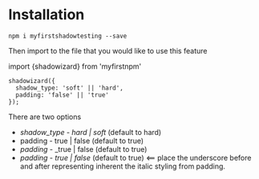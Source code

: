 # Installation

`npm i myfirstshadowtesting --save`

Then import to the file that you would like to use this feature

import {shadowizard} from 'myfirstnpm'

```
shadowizard({
  shadow_type: 'soft' || 'hard',
  padding: 'false' || 'true'
});

```

There are two options

* *shadow_type* - _hard | soft_ (default to hard)
* padding - true | false (default to true)
* *padding* - _true | false (default to true)
* *padding* - _true | false_ (default to true)  <== place the underscore before and after representing inherent the italic styling from padding.